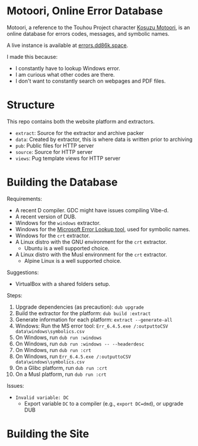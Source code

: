 # Motoori, Online Error Database

Motoori, a reference to the Touhou Project character
[Kosuzu Motoori](https://en.touhouwiki.net/wiki/Kosuzu_Motoori),
is an online database for errors codes, messages, and symbolic names.

A live instance is available at [errors.dd86k.space](https://errors.dd86k.space/).

I made this because:
- I constantly have to lookup Windows error.
- I am curious what other codes are there.
- I don't want to constantly search on webpages and PDF files.

# Structure

This repo contains both the website platform and extractors.

- `extract`: Source for the extractor and archive packer
- `data`: Created by extractor, this is where data is written prior to archiving
- `pub`: Public files for HTTP server
- `source`: Source for HTTP server
- `views`: Pug template views for HTTP server

# Building the Database

Requirements:
- A recent D compiler. GDC might have issues compiling Vibe-d.
- A recent version of DUB.
- Windows for the `windows` extractor.
- Windows for the [Microsoft Error Lookup tool](https://docs.microsoft.com/en-us/windows/win32/debug/system-error-code-lookup-tool), used for symbolic names.
- Windows for the `crt` extractor.
- A Linux distro with the GNU environment for the `crt` extractor.
  - Ubuntu is a well supported choice.
- A Linux distro with the Musl environment for the `crt` extractor.
  - Alpine Linux is a well supported choice.

Suggestions:
- VirtualBox with a shared folders setup.

Steps:
1. Upgrade dependencies (as precaution): `dub upgrade`
2. Build the extractor for the platform: `dub build :extract`
3. Generate information for each platform: `extract --generate-all`
3. Windows: Run the MS error tool: `Err_6.4.5.exe /:outputtoCSV data\windows\symbolics.csv`
2. On Windows, run `dub run :windows`
3. On Windows, run `dub run :windows -- --headerdesc`
4. On Windows, run `dub run :crt`
5. On Windows, run `Err_6.4.5.exe /:outputtoCSV data\windows\symbolics.csv`
6. On a Glibc platform, run `dub run :crt`
7. On a Musl platform, run `dub run :crt`

Issues:
- `Invalid variable: DC`
  - Export variable `DC` to a compiler (e.g., `export DC=dmd`), or upgrade DUB

# Building the Site




